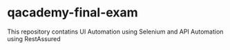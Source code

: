# qacademy-final-exam
This repository contatins UI Automation using Selenium and API Automation using RestAssured